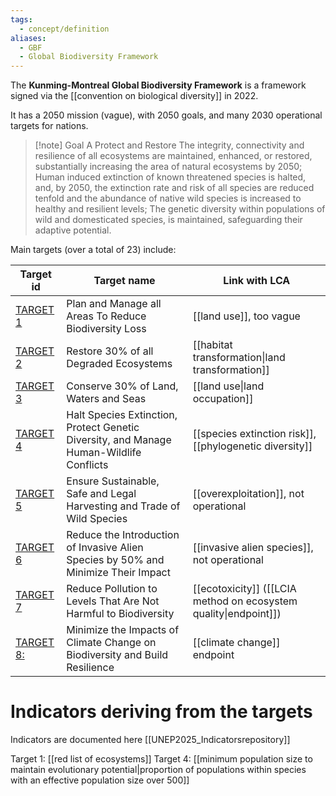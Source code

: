 ```yaml
---
tags:
  - concept/definition
aliases:
  - GBF
  - Global Biodiversity Framework
---
```

The **Kunming-Montreal Global Biodiversity Framework** is a framework signed via the [[convention on biological diversity]] in 2022.

It has a 2050 mission (vague), with 2050 goals, and many 2030 operational targets for nations.

>[!note] Goal A
> Protect and Restore
> The integrity, connectivity and resilience of all ecosystems are maintained, enhanced, or restored, substantially increasing the area of natural ecosystems by 2050;
> Human induced extinction of known threatened species is halted, and, by 2050, the extinction rate and risk of all species are reduced tenfold and the abundance of native wild species is increased to healthy and resilient levels;
> The genetic diversity within populations of wild and domesticated species, is maintained, safeguarding their adaptive potential.

Main targets (over a total of 23) include:

| Target id                                       | Target name                                                                             | Link with LCA                                                             |
| ----------------------------------------------- | --------------------------------------------------------------------------------------- | ------------------------------------------------------------------------- |
| [TARGET 1](https://www.cbd.int/gbf/targets/1)   | Plan and Manage all Areas To Reduce Biodiversity Loss                                   | [[land use]], too vague                                                   |
| [TARGET 2](https://www.cbd.int/gbf/targets/2/)  | Restore 30% of all Degraded Ecosystems                                                  | [[habitat transformation\|land transformation]]                           |
| [TARGET 3](https://www.cbd.int/gbf/targets/3/)  | Conserve 30% of Land, Waters and Seas                                                   | [[land use\|land occupation]]                                             |
| [TARGET 4](https://www.cbd.int/gbf/targets/4/)  | Halt Species Extinction, Protect Genetic Diversity, and Manage Human-Wildlife Conflicts | [[species extinction risk]], [[phylogenetic diversity]]                   |
| [TARGET 5](https://www.cbd.int/gbf/targets/5/)  | Ensure Sustainable, Safe and Legal Harvesting and Trade of Wild Species                 | [[overexploitation]], not operational                                     |
| [TARGET 6](https://www.cbd.int/gbf/targets/6/)  | Reduce the Introduction of Invasive Alien Species by 50% and Minimize Their Impact      | [[invasive alien species]], not operational                               |
| [TARGET 7](https://www.cbd.int/gbf/targets/7/)  | Reduce Pollution to Levels That Are Not Harmful to Biodiversity                         | [[ecotoxicity]] ([[LCIA method on ecosystem quality\|endpoint]]) |
| [TARGET 8:](https://www.cbd.int/gbf/targets/8/) | Minimize the Impacts of Climate Change on Biodiversity and Build Resilience             | [[climate change]] endpoint                                               |
# Indicators deriving from the targets
Indicators are documented here [[UNEP2025_Indicatorsrepository]]

Target 1: [[red list of ecosystems]]
Target 4: [[minimum population size to maintain evolutionary potential|proportion of populations within species with an effective population size over 500]]